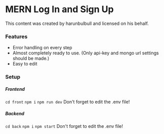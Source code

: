 # MERN Log In and Sign Up
This content was created by harunbulbull and licensed on his behalf.

### Features
- Error handling on every step
- Almost completely ready to use. (Only api-key and mongo url settings should be made.)
- Easy to edit

### Setup

##### Frontend
`cd front`
`npm i`
`npm run dev`
Don't forget to edit the .env file!

##### Backend
`cd back`
`npm i`
`npm start`
Don't forget to edit the .env file!
